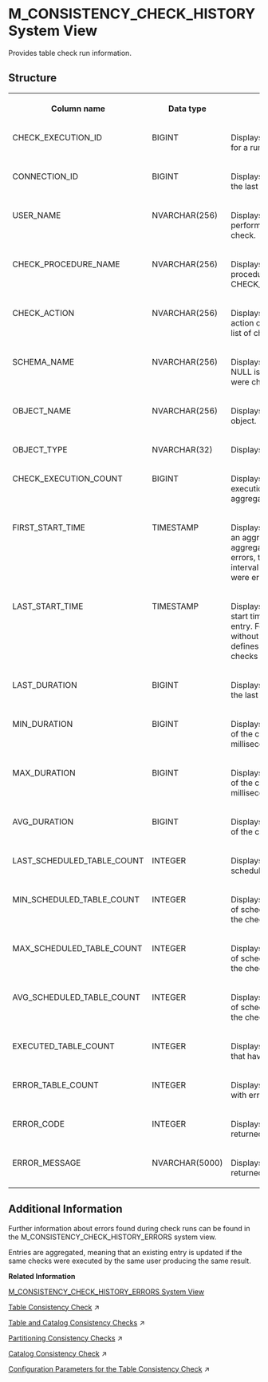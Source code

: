 <!-- loio1f696b9f9df34f268c0c996e73421363 -->

# M\_CONSISTENCY\_CHECK\_HISTORY System View

Provides table check run information.



## Structure


<table>
<tr>
<th valign="top">

Column name

</th>
<th valign="top">

Data type

</th>
<th valign="top">

Description

</th>
</tr>
<tr>
<td valign="top">

CHECK\_EXECUTION\_ID

</td>
<td valign="top">

BIGINT

</td>
<td valign="top">

Displays the unique identifier for a run.

</td>
</tr>
<tr>
<td valign="top">

CONNECTION\_ID

</td>
<td valign="top">

BIGINT

</td>
<td valign="top">

Displays the connection ID of the last check execution.

</td>
</tr>
<tr>
<td valign="top">

USER\_NAME

</td>
<td valign="top">

NVARCHAR\(256\)

</td>
<td valign="top">

Displays the ID of the user performing the consistency check.

</td>
</tr>
<tr>
<td valign="top">

CHECK\_PROCEDURE\_NAME

</td>
<td valign="top">

NVARCHAR\(256\)

</td>
<td valign="top">

Displays the name of the check procedure, for example CHECK\_TABLE\_CONSISTENCY.

</td>
</tr>
<tr>
<td valign="top">

CHECK\_ACTION

</td>
<td valign="top">

NVARCHAR\(256\)

</td>
<td valign="top">

Displays the single check action or a comma-separated list of check actions.

</td>
</tr>
<tr>
<td valign="top">

SCHEMA\_NAME

</td>
<td valign="top">

NVARCHAR\(256\)

</td>
<td valign="top">

Displays the schema name. NULL is used if all schemas were checked.

</td>
</tr>
<tr>
<td valign="top">

OBJECT\_NAME

</td>
<td valign="top">

NVARCHAR\(256\)

</td>
<td valign="top">

Displays the name of the object.

</td>
</tr>
<tr>
<td valign="top">

OBJECT\_TYPE

</td>
<td valign="top">

NVARCHAR\(32\)

</td>
<td valign="top">

Displays the type of the object.

</td>
</tr>
<tr>
<td valign="top">

CHECK\_EXECUTION\_COUNT

</td>
<td valign="top">

BIGINT

</td>
<td valign="top">

Displays the number of executions related to the aggregated entry.

</td>
</tr>
<tr>
<td valign="top">

FIRST\_START\_TIME

</td>
<td valign="top">

TIMESTAMP

</td>
<td valign="top">

Displays the first start time of an aggregated entry. For an aggregated entry without any errors, this value defines the interval in which all checks were error-free.

</td>
</tr>
<tr>
<td valign="top">

LAST\_START\_TIME

</td>
<td valign="top">

TIMESTAMP

</td>
<td valign="top">

Displays the last invocation start time of an aggregated entry. For an aggregated entry without any errors, this value defines the interval in which all checks were error-free.

</td>
</tr>
<tr>
<td valign="top">

LAST\_DURATION

</td>
<td valign="top">

BIGINT

</td>
<td valign="top">

Displays the total duration of the last check in milliseconds.

</td>
</tr>
<tr>
<td valign="top">

MIN\_DURATION

</td>
<td valign="top">

BIGINT

</td>
<td valign="top">

Displays the minimum duration of the check runs in milliseconds.

</td>
</tr>
<tr>
<td valign="top">

MAX\_DURATION

</td>
<td valign="top">

BIGINT

</td>
<td valign="top">

Displays the maximum duration of the check runs in milliseconds.

</td>
</tr>
<tr>
<td valign="top">

AVG\_DURATION

</td>
<td valign="top">

BIGINT

</td>
<td valign="top">

Displays the average duration of the check runs milliseconds.

</td>
</tr>
<tr>
<td valign="top">

LAST\_SCHEDULED\_TABLE\_COUNT

</td>
<td valign="top">

INTEGER

</td>
<td valign="top">

Displays the number of tables scheduled for checking.

</td>
</tr>
<tr>
<td valign="top">

MIN\_SCHEDULED\_TABLE\_COUNT

</td>
<td valign="top">

INTEGER

</td>
<td valign="top">

Displays the minimum number of scheduled table counts for the checks runs.

</td>
</tr>
<tr>
<td valign="top">

MAX\_SCHEDULED\_TABLE\_COUNT

</td>
<td valign="top">

INTEGER

</td>
<td valign="top">

Displays the maximum number of scheduled table counts for the checks runs.

</td>
</tr>
<tr>
<td valign="top">

AVG\_SCHEDULED\_TABLE\_COUNT

</td>
<td valign="top">

INTEGER

</td>
<td valign="top">

Displays the average number of scheduled table counts for the checks runs.

</td>
</tr>
<tr>
<td valign="top">

EXECUTED\_TABLE\_COUNT

</td>
<td valign="top">

INTEGER

</td>
<td valign="top">

Displays the number of tables that have been checked.

</td>
</tr>
<tr>
<td valign="top">

ERROR\_TABLE\_COUNT

</td>
<td valign="top">

INTEGER

</td>
<td valign="top">

Displays the number of tables with errors.

</td>
</tr>
<tr>
<td valign="top">

ERROR\_CODE

</td>
<td valign="top">

INTEGER

</td>
<td valign="top">

Displays the error code returned by the check.

</td>
</tr>
<tr>
<td valign="top">

ERROR\_MESSAGE

</td>
<td valign="top">

NVARCHAR\(5000\)

</td>
<td valign="top">

Displays the error message returned by the check.

</td>
</tr>
</table>



<a name="loio1f696b9f9df34f268c0c996e73421363__section_hxj_pqh_cfb"/>

## Additional Information

Further information about errors found during check runs can be found in the M\_CONSISTENCY\_CHECK\_HISTORY\_ERRORS system view.

Entries are aggregated, meaning that an existing entry is updated if the same checks were executed by the same user producing the same result.

**Related Information**  


[M\_CONSISTENCY\_CHECK\_HISTORY\_ERRORS System View](m-consistency-check-history-errors-system-view-f08f029.md "Lists the errors that were found within a specified check run.")

[Table Consistency Check](https://help.sap.com/viewer/f9c5015e72e04fffa14d7d4f7267d897/2024_1_QRC/en-US/9357bf52c7324bee9567dca417ad9f8b.html "The table consistency check is a procedure available in the SAP HANA database that performs a range of consistency check actions on database tables. It can be run from the command line or scheduled within the statistics service.") :arrow_upper_right:

[Table and Catalog Consistency Checks](https://help.sap.com/viewer/f9c5015e72e04fffa14d7d4f7267d897/2024_1_QRC/en-US/2584ec2e324d44529edc8221956359ea.html "Using stored procedures and commands available in the SAP HANA database, you can perform a range of consistency checks on the database catalog and on database tables.") :arrow_upper_right:

[Partitioning Consistency Checks](https://help.sap.com/viewer/f9c5015e72e04fffa14d7d4f7267d897/2024_1_QRC/en-US/7b1e7a1577cc4e05bb4c05b4189c5b2f.html "A number of table consistency checks are available to check the validity of partitioned tables.") :arrow_upper_right:

[Catalog Consistency Check](https://help.sap.com/viewer/f9c5015e72e04fffa14d7d4f7267d897/2024_1_QRC/en-US/9aed20fccc28455ea515c8c4eeceb7b3.html "The catalog consistency check can be run from the command line or be scheduled at the operating system level to perform a range of consistency check actions on the database catalog. The frequency with which you do this depends on your scenario.") :arrow_upper_right:

[Configuration Parameters for the Table Consistency Check](https://help.sap.com/viewer/f9c5015e72e04fffa14d7d4f7267d897/2024_1_QRC/en-US/49ff94736bb84e948321cb1e8cd1ca22.html "A set of configuration parameters in the indexserver.ini file is available to control the manual table consistency check.") :arrow_upper_right:

